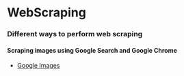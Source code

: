 # WebScraping
### Different ways to perform web scraping

#### Scraping images using Google Search and Google Chrome
- [Google Images](https://github.com/CVanchieri/WebScraping/tree/main/GoogleChrome_Scraper)
